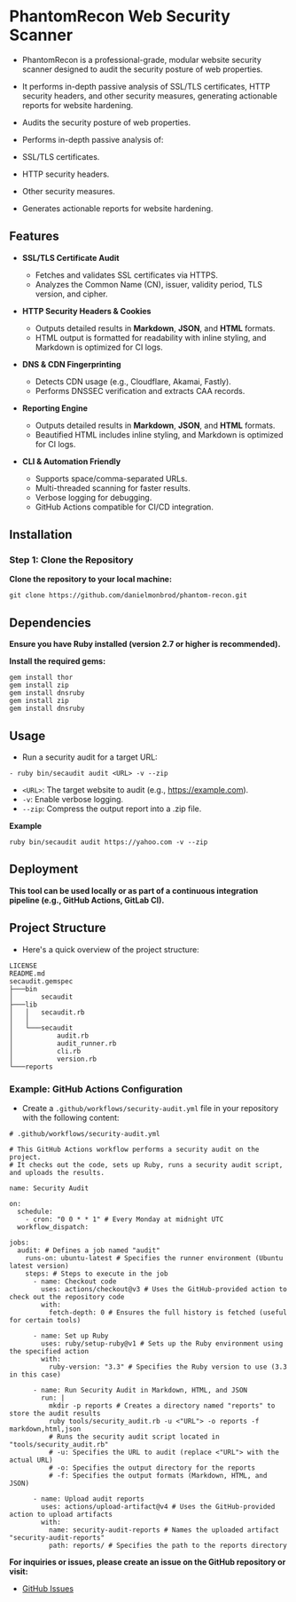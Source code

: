 # PhantomRecon Web Security Scanner

-  PhantomRecon is a professional-grade, modular website security scanner designed to audit the security posture of web properties. 
-  It performs in-depth passive analysis of SSL/TLS certificates, HTTP security headers, and other security measures, generating actionable reports for website hardening.

- Audits the security posture of web properties.
- Performs in-depth passive analysis of:
- SSL/TLS certificates.
- HTTP security headers.
- Other security measures.
- Generates actionable reports for website hardening.

## Features

- **SSL/TLS Certificate Audit**
  - Fetches and validates SSL certificates via HTTPS.
  - Analyzes the Common Name (CN), issuer, validity period, TLS version, and cipher.
- **HTTP Security Headers & Cookies**
  - Outputs detailed results in **Markdown**, **JSON**, and **HTML** formats.
  - HTML output is formatted for readability with inline styling, and Markdown is optimized for CI logs.
- **DNS & CDN Fingerprinting**
  - Detects CDN usage (e.g., Cloudflare, Akamai, Fastly).
  - Performs DNSSEC verification and extracts CAA records.
- **Reporting Engine**

  - Outputs detailed results in **Markdown**, **JSON**, and **HTML** formats.
  - Beautified HTML includes inline styling, and Markdown is optimized for CI logs.

- **CLI & Automation Friendly**
  - Supports space/comma-separated URLs.
  - Multi-threaded scanning for faster results.
  - Verbose logging for debugging.
  - GitHub Actions compatible for CI/CD integration.

## Installation

### Step 1: Clone the Repository

**Clone the repository to your local machine:**

```
git clone https://github.com/danielmonbrod/phantom-recon.git
```

## Dependencies

**Ensure you have Ruby installed (version 2.7 or higher is recommended).**

**Install the required gems:**
```
gem install thor
gem install zip
gem install dnsruby
gem install zip
gem install dnsruby
```

## Usage
-  Run a security audit for a target URL:
```
- ruby bin/secaudit audit <URL> -v --zip
```
- ```<URL>```: The target website to audit (e.g., https://example.com).
- ```-v```: Enable verbose logging.
- ```--zip```: Compress the output report into a .zip file.

**Example**
```
ruby bin/secaudit audit https://yahoo.com -v --zip
```

## Deployment

**This tool can be used locally or as part of a continuous integration pipeline (e.g., GitHub Actions, GitLab CI).**

## Project Structure

- Here's a quick overview of the project structure:
```
LICENSE
README.md
secaudit.gemspec
├───bin
│       secaudit
├───lib
│   │   secaudit.rb
│   │
│   └───secaudit
│           audit.rb
│           audit_runner.rb
│           cli.rb
│           version.rb
└───reports
```
### Example: GitHub Actions Configuration

- Create a `.github/workflows/security-audit.yml` file in your repository with the following content:

```
# .github/workflows/security-audit.yml

# This GitHub Actions workflow performs a security audit on the project.
# It checks out the code, sets up Ruby, runs a security audit script, and uploads the results.

name: Security Audit

on:
  schedule:
    - cron: "0 0 * * 1" # Every Monday at midnight UTC
  workflow_dispatch:

jobs:
  audit: # Defines a job named "audit"
    runs-on: ubuntu-latest # Specifies the runner environment (Ubuntu latest version)
    steps: # Steps to execute in the job
      - name: Checkout code
        uses: actions/checkout@v3 # Uses the GitHub-provided action to check out the repository code
        with:
          fetch-depth: 0 # Ensures the full history is fetched (useful for certain tools)

      - name: Set up Ruby
        uses: ruby/setup-ruby@v1 # Sets up the Ruby environment using the specified action
        with:
          ruby-version: "3.3" # Specifies the Ruby version to use (3.3 in this case)

      - name: Run Security Audit in Markdown, HTML, and JSON
        run: |
          mkdir -p reports # Creates a directory named "reports" to store the audit results
          ruby tools/security_audit.rb -u <"URL"> -o reports -f markdown,html,json
          # Runs the security audit script located in "tools/security_audit.rb"
          # -u: Specifies the URL to audit (replace <"URL"> with the actual URL)
          # -o: Specifies the output directory for the reports
          # -f: Specifies the output formats (Markdown, HTML, and JSON)

      - name: Upload audit reports
        uses: actions/upload-artifact@v4 # Uses the GitHub-provided action to upload artifacts
        with:
          name: security-audit-reports # Names the uploaded artifact "security-audit-reports"
          path: reports/ # Specifies the path to the reports directory
```

**For inquiries or issues, please create an issue on the GitHub repository or visit:**
- [GitHub Issues](https://github.com/ifconfigme/phantom-recon/issues)
